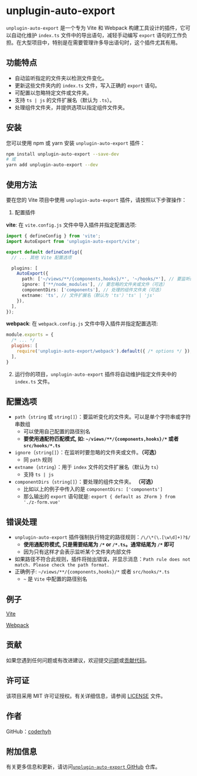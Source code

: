 # unplugin-auto-export

`unplugin-auto-export` 是一个专为 Vite 和 Webpack 构建工具设计的插件，它可以自动化维护 `index.ts` 文件中的导出语句，减轻手动编写 `export` 语句的工作负担。在大型项目中，特别是在需要管理许多导出语句时，这个插件尤其有用。

## 功能特点

- 自动监听指定的文件夹以检测文件变化。
- 更新这些文件夹内的 `index.ts` 文件，写入正确的 `export` 语句。
- 可配置以忽略特定文件或文件夹。
- 支持 `ts | js` 的文件扩展名（默认为 `.ts`）。
- 处理组件文件夹，并提供选项以指定组件文件夹。

## 安装

您可以使用 npm 或 yarn 安装 `unplugin-auto-export` 插件：

```bash
npm install unplugin-auto-export --save-dev
# 或
yarn add unplugin-auto-export --dev
```

## 使用方法

要在您的 Vite 项目中使用 `unplugin-auto-export` 插件，请按照以下步骤操作：

1. 配置插件

**vite**: 在 `vite.config.js` 文件中导入插件并指定配置选项:

```typescript
import { defineConfig } from 'vite';
import AutoExport from 'unplugin-auto-export/vite';

export default defineConfig({
  // ... 其他 Vite 配置选项

  plugins: [
    AutoExport({
      path: ['~/views/**/{components,hooks}/*', '~/hooks/*'], // 要监听的文件夹, 路径可以使用别名
      ignore: ['**/node_modules'], // 要忽略的文件夹或文件（可选）
      componentDirs: ['components'], // 处理的组件文件夹（可选）
      extname: 'ts', // 文件扩展名（默认为 'ts'）'ts' | 'js'
    }),
  ],
});
```

**webpack**: 在 `webpack.config.js` 文件中导入插件并指定配置选项:

```javascript
module.exports = {
  /* ... */
  plugins: [
    require('unplugin-auto-export/webpack').default({ /* options */ }),
  ],
}
```

2. 运行你的项目，`unplugin-auto-export` 插件将自动维护指定文件夹中的 `index.ts` 文件。

## 配置选项

- `path`（`string` 或 `string[]`）：要监听变化的文件夹。可以是单个字符串或字符串数组
  - 可以使用自己配置的路径别名
  - **要使用通配符匹配模式, 如: `~/views/**/{components,hooks}/*` 或者 `src/hooks/*.ts`**
- `ignore`（`string[]`）：在监听时要忽略的文件夹或文件。**（可选）**
  - 同 `path` 规则
- `extname`（`string`）：用于 `index` 文件的文件扩展名（默认为 `ts`）
  - 支持 `ts | js`
- `componentDirs`（`string[]`）：要处理的组件文件夹。 **（可选）**
  - 比如以上的例子中传入的是 `componentDirs: ['components']`
  - 那么输出的 `export` 语句就是: `export { default as ZForm } from './z-form.vue'`

## 错误处理

- `unplugin-auto-export` 插件强制执行特定的路径规则：`/\/\*(\.[\w\d]+)?$/`
  - **使用通配符模式, 只是需要结尾为 `/*` or `/*.ts`。通常结尾为 `/*` 即可**
  - 因为只有这样才会表示监听某个文件夹内部文件
- 如果路径不符合此规则，插件将抛出错误，并显示消息：`Path rule does not match. Please check the path format.`
- 正确例子: `~/views/**/{components,hooks}/*` 或者 `src/hooks/*.ts`
  - `~` 是 `Vite` 中配置的路径别名

## 例子

[Vite](/playground/vite)

[Webpack](/playground/webpack)

## 贡献

如果您遇到任何问题或有改进建议，欢迎提交[问题](https://github.com/coderhyh/unplugin-auto-export/issues)或[贡献代码](https://github.com/coderhyh/unplugin-auto-export)。

## 许可证

该项目采用 MIT 许可证授权。有关详细信息，请参阅 [LICENSE](/LICENSE) 文件。

## 作者

GitHub：[coderhyh](https://github.com/coderhyh)

## 附加信息

有关更多信息和更新，请访问[`unplugin-auto-export` GitHub](https://github.com/coderhyh/unplugin-auto-export) 仓库。

